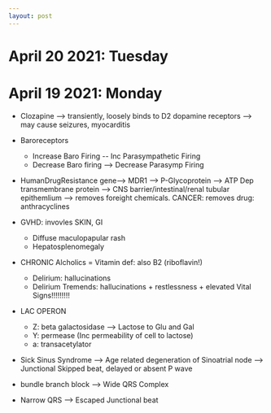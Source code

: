 ```yaml
---
layout: post
---
```


# April 20 2021: Tuesday


# April 19 2021: Monday


- Clozapine --> transiently, loosely binds to D2 dopamine receptors --> may cause seizures, myocarditis

- Baroreceptors
    - Increase Baro Firing -- Inc Parasympathetic Firing
    - Decrease Baro firing --> Decrease Parasymp Firing


- HumanDrugResistance gene--> MDR1 --> P-Glycoprotein --> ATP Dep transmembrane protein --> CNS barrier/intestinal/renal tubular epithemlium --> removes foreight chemicals. CANCER: removes drug: anthracyclines


- GVHD: invovles SKIN, GI
    - Diffuse maculopapular rash
    - Hepatosplenomegaly


- CHRONIC Alcholics = Vitamin def: also B2 (riboflavin!)
    - Delirium: hallucinations
    - Delirium Tremends: hallucinations + restlessness + elevated Vital Signs!!!!!!!!!
 

 - LAC OPERON
    - Z: beta galactosidase --> Lactose to Glu and Gal
    - Y: permease (Inc permeability of cell to lactose)
    - a: transacetylator

- Sick Sinus Syndrome --> Age related degeneration of Sinoatrial node --> Junctional Skipped beat, delayed or absent P wave



- bundle branch block --> Wide QRS Complex
- Narrow QRS --> Escaped Junctional beat

